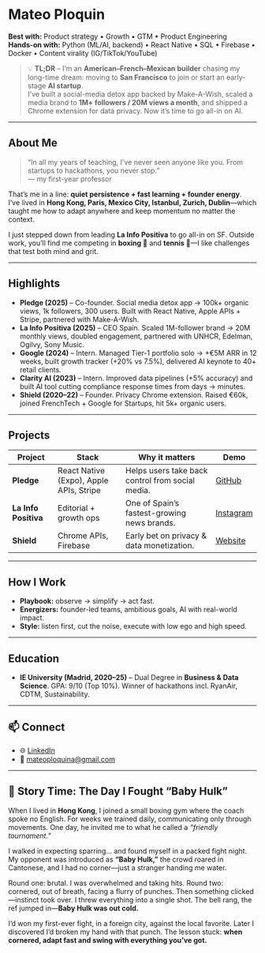 # Mateo Ploquin  

**Best with:** Product strategy • Growth • GTM • Product Engineering  
**Hands-on with:** Python (ML/AI, backend) • React Native • SQL • Firebase • Docker • Content virality (IG/TikTok/YouTube)  

> 💡 **TL;DR** – I’m an **American–French–Mexican builder** chasing my long-time dream: moving to **San Francisco** to join or start an early-stage **AI startup**.  
> I’ve built a social-media detox app backed by Make-A-Wish, scaled a media brand to **1M+ followers / 20M views a month**, and shipped a Chrome extension for data privacy. Now it’s time to go all-in on AI.  

---

## About Me  

> “In all my years of teaching, I’ve never seen anyone like you. From startups to hackathons, you never stop.”  
> — my first-year professor  

That’s me in a line: **quiet persistence + fast learning + founder energy**.  
I’ve lived in **Hong Kong, Paris, Mexico City, Istanbul, Zurich, Dublin**—which taught me how to adapt anywhere and keep momentum no matter the context.  

I just stepped down from leading **La Info Positiva** to go all-in on SF. Outside work, you’ll find me competing in **boxing 🥊** and **tennis 🎾**—I like challenges that test both mind and grit.  

---

## Highlights  

- **Pledge (2025)** – Co-founder. Social media detox app → 100k+ organic views, 1k followers, 300 users. Built with React Native, Apple APIs + Stripe, partnered with Make-A-Wish.  
- **La Info Positiva (2025)** – CEO Spain. Scaled 1M-follower brand → 20M monthly views, doubled engagement, partnered with UNHCR, Edelman, Ogilvy, Sony Music.  
- **Google (2024)** – Intern. Managed Tier-1 portfolio solo → +€5M ARR in 12 weeks, built growth tracker (+20% vs 7.5%), delivered AI keynote to 40+ retail clients.  
- **Clarity AI (2023)** – Intern. Improved data pipelines (+5% accuracy) and built AI tool cutting compliance response times from days → minutes.  
- **Shield (2020–22)** – Founder. Privacy Chrome extension. Raised €60k, joined FrenchTech + Google for Startups, hit 5k+ organic users.  

---

## Projects  

| Project | Stack | Why it matters | Demo |
|---------|-------|----------------|------|
| **Pledge** | React Native (Expo), Apple APIs, Stripe | Helps users take back control from social media. | [GitHub](https://github.com/mateoploquin/pledge-app) |
| **La Info Positiva** | Editorial + growth ops | One of Spain’s fastest-growing news brands. | [Instagram](https://www.instagram.com/lainfopositiva/) |
| **Shield** | Chrome APIs, Firebase | Early bet on privacy & data monetization. | [Website](https://www.shield-data.com/) |  

---

## How I Work  

- **Playbook:** observe → simplify → act fast.  
- **Energizers:** founder-led teams, ambitious goals, AI with real-world impact.  
- **Style:** listen first, cut the noise, execute with low ego and high speed.  

---

## Education  

- **IE University (Madrid, 2020–25)** – Dual Degree in **Business & Data Science**. GPA: 9/10 (Top 10%). Winner of hackathons incl. RyanAir, CDTM, Sustainability.  

---

## 📫 Connect  

- 🌐 [LinkedIn](https://www.linkedin.com/in/mateo-ploquin)  
- 📧 mateoploquina@gmail.com  

---

## 🥊 Story Time: The Day I Fought “Baby Hulk”  

When I lived in **Hong Kong**, I joined a small boxing gym where the coach spoke no English. For weeks we trained daily, communicating only through movements. One day, he invited me to what he called a *“friendly tournament.”*  

I walked in expecting sparring… and found myself in a packed fight night. My opponent was introduced as **“Baby Hulk,”** the crowd roared in Cantonese, and I had no corner—just a stranger handing me water.  

Round one: brutal. I was overwhelmed and taking hits. Round two: cornered, out of breath, facing a flurry of punches. Then something clicked—instinct took over. I threw everything into a single shot. The bell rang, the ref jumped in—**Baby Hulk was out cold.**  

I’d won my first-ever fight, in a foreign city, against the local favorite. Later I discovered I’d broken my hand with that punch. The lesson stuck: **when cornered, adapt fast and swing with everything you’ve got.**  

 
